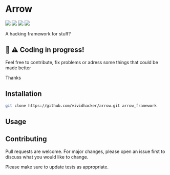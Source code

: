 # Arrow

<img src="https://img.shields.io/github/issues/vividhacker/arrow?style=for-the-badge"></img>
<img src="https://img.shields.io/github/languages/count/vividhacker/arrow?style=for-the-badge"></img>
<img src="https://img.shields.io/github/repo-size/vividhacker/arrow?style=for-the-badge"></img>
<img src="https://img.shields.io/github/license/vividhacker/arrow?style=for-the-badge"></img>



A hacking framework for stuff?


## 🚧 ⚠️ Coding in progress!

Feel free to contribute, fix problems or adress some things that could be made better

Thanks

## Installation

```zsh
git clone https://github.com/vividhacker/arrow.git arrow_framework
```

## Usage



## Contributing
Pull requests are welcome. For major changes, please open an issue first to discuss what you would like to change.

Please make sure to update tests as appropriate.
